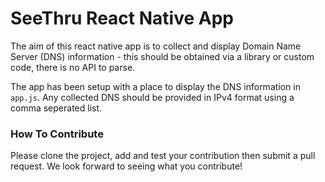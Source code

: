 # SeeThru React Native App

The aim of this react native app is to collect and display Domain Name Server (DNS) information - this should be obtained via a library or custom code, there is no API to parse. 

The app has been setup with a place to display the DNS information in `app.js`. Any collected DNS should be provided in IPv4 format using a comma seperated list.

### How To Contribute
Please clone the project, add and test your contribution then submit a pull request. We look forward to seeing what you contribute!
